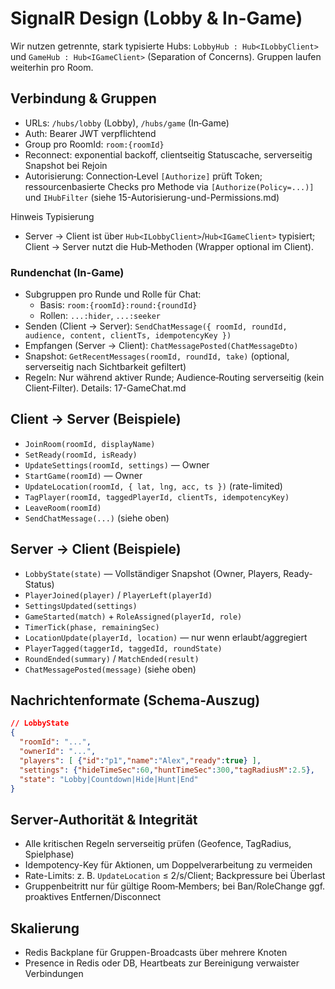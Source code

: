 # SignalR Design (Lobby & In-Game)

Wir nutzen getrennte, stark typisierte Hubs: `LobbyHub : Hub<ILobbyClient>` und `GameHub : Hub<IGameClient>` (Separation of Concerns). Gruppen laufen weiterhin pro Room.

## Verbindung & Gruppen
- URLs: `/hubs/lobby` (Lobby), `/hubs/game` (In‑Game)
- Auth: Bearer JWT verpflichtend
- Group pro RoomId: `room:{roomId}`
- Reconnect: exponential backoff, clientseitig Statuscache, serverseitig Snapshot bei Rejoin
 - Autorisierung: Connection‑Level `[Authorize]` prüft Token; ressourcenbasierte Checks pro Methode via `[Authorize(Policy=...)]` und `IHubFilter` (siehe 15-Autorisierung-und-Permissions.md)

Hinweis Typisierung
- Server → Client ist über `Hub<ILobbyClient>`/`Hub<IGameClient>` typisiert; Client → Server nutzt die Hub‑Methoden (Wrapper optional im Client).

### Rundenchat (In-Game)
- Subgruppen pro Runde und Rolle für Chat:
  - Basis: `room:{roomId}:round:{roundId}`
  - Rollen: `...:hider`, `...:seeker`
- Senden (Client → Server): `SendChatMessage({ roomId, roundId, audience, content, clientTs, idempotencyKey })`
- Empfangen (Server → Client): `ChatMessagePosted(ChatMessageDto)`
- Snapshot: `GetRecentMessages(roomId, roundId, take)` (optional, serverseitig nach Sichtbarkeit gefiltert)
- Regeln: Nur während aktiver Runde; Audience‑Routing serverseitig (kein Client‑Filter). Details: 17-GameChat.md

## Client → Server (Beispiele)
- `JoinRoom(roomId, displayName)`
- `SetReady(roomId, isReady)`
- `UpdateSettings(roomId, settings)` — Owner
- `StartGame(roomId)` — Owner
- `UpdateLocation(roomId, { lat, lng, acc, ts })` (rate-limited)
- `TagPlayer(roomId, taggedPlayerId, clientTs, idempotencyKey)`
- `LeaveRoom(roomId)`
 - `SendChatMessage(...)` (siehe oben)

## Server → Client (Beispiele)
- `LobbyState(state)` — Vollständiger Snapshot (Owner, Players, Ready-Status)
- `PlayerJoined(player)` / `PlayerLeft(playerId)`
- `SettingsUpdated(settings)`
- `GameStarted(match)` + `RoleAssigned(playerId, role)`
- `TimerTick(phase, remainingSec)`
- `LocationUpdate(playerId, location)` — nur wenn erlaubt/aggregiert
- `PlayerTagged(taggerId, taggedId, roundState)`
- `RoundEnded(summary)` / `MatchEnded(result)`
 - `ChatMessagePosted(message)` (siehe oben)

## Nachrichtenformate (Schema-Auszug)
```json
// LobbyState
{
  "roomId": "...",
  "ownerId": "...",
  "players": [ {"id":"p1","name":"Alex","ready":true} ],
  "settings": {"hideTimeSec":60,"huntTimeSec":300,"tagRadiusM":2.5},
  "state": "Lobby|Countdown|Hide|Hunt|End"
}
```

## Server-Authorität & Integrität
- Alle kritischen Regeln serverseitig prüfen (Geofence, TagRadius, Spielphase)
- Idempotency-Key für Aktionen, um Doppelverarbeitung zu vermeiden
- Rate-Limits: z. B. `UpdateLocation` ≤ 2/s/Client; Backpressure bei Überlast
 - Gruppenbeitritt nur für gültige Room‑Members; bei Ban/RoleChange ggf. proaktives Entfernen/Disconnect

## Skalierung
- Redis Backplane für Gruppen-Broadcasts über mehrere Knoten
- Presence in Redis oder DB, Heartbeats zur Bereinigung verwaister Verbindungen

